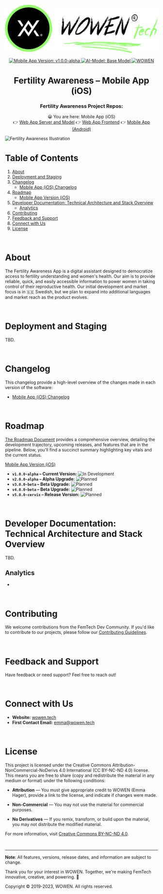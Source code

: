 ![WOWEN Tech Logo](https://github.com/WOWEN-DEV/wowen.tech/blob/main/assets/img/wowen-tech-repo-logo.svg)

<p align="center">
 <a href="https://fertilityawareness.wowen.tech/">
    <img src="https://img.shields.io/badge/Mobile%20App%20Version%20(iOS)%20-v1.0.0--alpha-yellow" alt="Mobile App Version: v1.0.0-alpha">
</a>
<a href="#">
    <img src="https://img.shields.io/badge/AI%20Model-Base%20Model-blue" alt="AI-Model: Base Model">
</a>
  <a href="https://github.com/WOWEN-DEV">
    <img src="https://img.shields.io/badge/WOWEN-FemTech%20Dev%20Community-blueviolet" alt="WOWEN">
  </a>
</p>

<h1 align="center">Fertility Awareness – Mobile App (iOS)</h1>
<h3 align="center">Fertility Awareness Project Repos:</h3>
<p align="center">
<p align="center">
😀 You are here: Mobile App (iOS)
  <br>
  👉 <a href="https://github.com/WOWEN-DEV/fertilityawareness-ai">Web App Server and Model</a>
  👉 <a href="https://github.com/WOWEN-DEV/fertilityawareness">Web App Frontend</a>
  👉 <a href="https://github.com/WOWEN-DEV/fertilityawareness-android">Mobile App (Android)</a>
</p>

![Fertility Awareness Illustration](https://fertilityawareness.wowen.tech/img/fertilityawareness-illustration-colored.svg)


# Table of Contents

1. [About](#about)
2. [Deployment and Staging](#deployment-and-staging)
3. [Changelog](#changelog)
   - [Mobile App (iOS) Changelog](#mobile-app-ios-changelog)
4. [Roadmap](#roadmap)
   - [Mobile App Version (iOS)](#mobile-app-version-ios)
5. [Developer Documentation: Technical Architecture and Stack Overview](#developer-documentation-technical-architecture-and-stack-overview)
   - [Analytics](#analytics)
7. [Contributing](#contributing)
8. [Feedback and Support](#feedback-and-support)
9. [Connect with Us](#connect-with-us)
10. [License](#license)

<br>

# About

The Fertility Awareness App is a digital assistant designed to democratize access to fertility understanding and women's health. Our aim is to provide reliable, quick, and easily accessible information to power women in taking control of their reproductive health. Our initial development and market focus is in 🇸🇪 Swedish, but we plan to expand into additional languages and market reach as the product evolves.

<br>

# Deployment and Staging
TBD.

<br>

# Changelog
This changelog provide a high-level overview of the changes made in each version of the software:
- [Mobile App (iOS) Changelog](https://github.com/WOWEN-DEV/fertilityawareness-ios/blob/main/CHANGELOG.md)

<br>

# Roadmap

[The Roadmap Document](https://github.com/WOWEN-DEV/fertilityawareness-ios/blob/main/ROADMAP.md) provides a comprehensive overview, detailing the development trajectory, upcoming releases, and features that are in the pipeline. Below, you'll find a succinct summary highlighting key vitals and the current status.

[Mobile App Version (iOS)](https://github.com/WOWEN-DEV/fertilityawareness-ios)
- **`v1.0.0-alpha` – Current Version:** ![In Development](https://img.shields.io/badge/Status-In%20Development-yellow)
- **`v2.0.0-alpha` – Alpha Upgrade:** ![Planned](https://img.shields.io/badge/Status-Planned-red)
- **`v3.0.0-beta` – Beta Upgrade:** ![Planned](https://img.shields.io/badge/Status-Planned-red)
- **`v4.0.0-beta` – Beta Upgrade:** ![Planned](https://img.shields.io/badge/Status-Planned-red)
- **`v5.0.0-cervix` – Release Version:** ![Planned](https://img.shields.io/badge/Status-Planned-red)

<br>

# Developer Documentation: Technical Architecture and Stack Overview
TBD.

## Analytics

-

<br>

# Contributing

We welcome contributions from the FemTech Dev Community. If you'd like to contribute to our projects, please follow our [Contributing Guidelines](CONTRIBUTING.md).

<br>

# Feedback and Support

Have feedback or need support? Feel free to reach out!

<br>

# Connect with Us

- **Website:** [wowen.tech](https://wowen.tech)
- **First Contact Email:** emma@wowen.tech

<br>

# License

This project is licensed under the Creative Commons Attribution-NonCommercial-NoDerivs 4.0 International (CC BY-NC-ND 4.0) license. This means you are free to share (copy and redistribute the material in any medium or format) under the following conditions:

- **Attribution** — You must give appropriate credit to WOWEN (Emma Hager), provide a link to the license, and indicate if changes were made.

- **Non-Commercial** — You may not use the material for commercial purposes.

- **No Derivatives** — If you remix, transform, or build upon the material, you may not distribute the modified material.

For more information, visit [Creative Commons BY-NC-ND 4.0](https://creativecommons.org/licenses/by-nc-nd/4.0/).

<br>

---

**Note**: All features, versions, release dates, and information are subject to change.

Thank you for your interest in WOWEN. Together, we're making FemTech innovative, creative, and powering. 💪 

Copyright © 2019-2023, WOWEN. All rights reserved.
